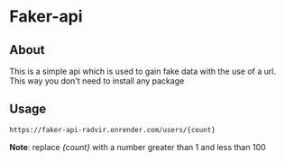 # __Faker-api__

## __About__

This is a simple api which is used to gain fake data with the use of a url. This way you don't need to install any package

## __Usage__

```txt
https://faker-api-radvir.onrender.com/users/{count}
```

__Note__: replace _{count}_ with a number greater than 1 and less than 100

